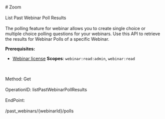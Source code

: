 <br>#     Zoom</br>
<br>List Past Webinar Poll Results</br>
<br>The polling feature for webinar allows you to create single choice or multiple choice polling questions for your webinars. Use this API to retrieve the results for Webinar Polls of a specific Webinar.

**Prerequisites:**
* [Webinar license](https://zoom.us/webinar)
**Scopes**: `webinar:read:admin`, `webinar:read`
 



</br>
<br>Method: Get</br>
<br>OperationID: listPastWebinarPollResults</br>
<br>EndPoint:</br>
<br>/past_webinars/{webinarId}/polls</br>
